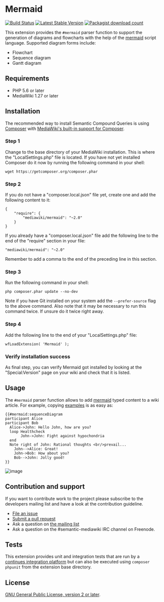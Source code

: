 # Mermaid

[![Build Status](https://secure.travis-ci.org/SemanticMediaWiki/Mermaid.svg?branch=master)](http://travis-ci.org/SemanticMediaWiki/Mermaid)
[![Latest Stable Version](https://poser.pugx.org/mediawiki/mermaid/version.png)](https://packagist.org/packages/mediawiki/mermaid)
[![Packagist download count](https://poser.pugx.org/mediawiki/mermaid/d/total.png)](https://packagist.org/packages/mediawiki/mermaid)

This extension provides the `#mermaid` parser function to support the generation of diagrams and flowcharts with the help of the [mermaid][mermaid] script language. Supported diagram forms include:

- Flowchart
- Sequence diagram
- Gantt diagram

## Requirements

- PHP 5.6 or later
- MediaWiki 1.27 or later

## Installation

The recommended way to install Semantic Compound Queries is using [Composer](http://getcomposer.org) with
[MediaWiki's built-in support for Composer](https://www.mediawiki.org/wiki/Composer).

### Step 1

Change to the base directory of your MediaWiki installation. This is where the "LocalSettings.php"
file is located. If you have not yet installed Composer do it now by running the following command
in your shell:

    wget https://getcomposer.org/composer.phar

### Step 2
    
If you do not have a "composer.local.json" file yet, create one and add the following content to it:

```
{
	"require": {
		"mediawiki/mermaid": "~2.0"
	}
}
```

If you already have a "composer.local.json" file add the following line to the end of the "require"
section in your file:

    "mediawiki/mermaid": "~2.0"

Remember to add a comma to the end of the preceding line in this section.

### Step 3

Run the following command in your shell:

    php composer.phar update --no-dev

Note if you have Git installed on your system add the `--prefer-source` flag to the above command. Also
note that it may be necessary to run this command twice. If unsure do it twice right away.

### Step 4

Add the following line to the end of your "LocalSettings.php" file:

    wfLoadExtension( 'Mermaid' );

### Verify installation success

As final step, you can verify Mermaid got installed by looking at the "Special:Version" page on your wiki and
check that it is listed.

## Usage

The `#mermaid` parser function allows to add [mermaid][mermaid] typed content to a wiki article. For example, copying [examples](https://mermaidjs.github.io/) is as easy as:

```
{{#mermaid:sequenceDiagram
participant Alice
participant Bob
  Alice->John: Hello John, how are you?
  loop Healthcheck
       John->John: Fight against hypochondria
  end
  Note right of John: Rational thoughts <br/>prevail...
    John-->Alice: Great!
    John->Bob: How about you?
    Bob-->John: Jolly good!
}}
```
![image](https://user-images.githubusercontent.com/1245473/34535703-14a32100-f106-11e7-9201-ea90a6286c58.png)

## Contribution and support

If you want to contribute work to the project please subscribe to the developers mailing list and
have a look at the contribution guideline.

* [File an issue](https://github.com/SemanticMediaWiki/Mermaid/issues)
* [Submit a pull request](https://github.com/SemanticMediaWiki/Mermaid/pulls)
* Ask a question on [the mailing list](https://www.semantic-mediawiki.org/wiki/Mailing_list)
* Ask a question on the #semantic-mediawiki IRC channel on Freenode.

## Tests

This extension provides unit and integration tests that are run by a [continues integration platform][travis]
but can also be executed using `composer phpunit` from the extension base directory.

## License

[GNU General Public License, version 2 or later][gpl-licence].

[gpl-licence]: https://www.gnu.org/copyleft/gpl.html
[travis]: https://travis-ci.org/SemanticMediaWiki/Mermaid
[smw]: https://github.com/SemanticMediaWiki/SemanticMediaWiki
[composer]: https://getcomposer.org/
[mermaid]: https://github.com/knsv/mermaid
